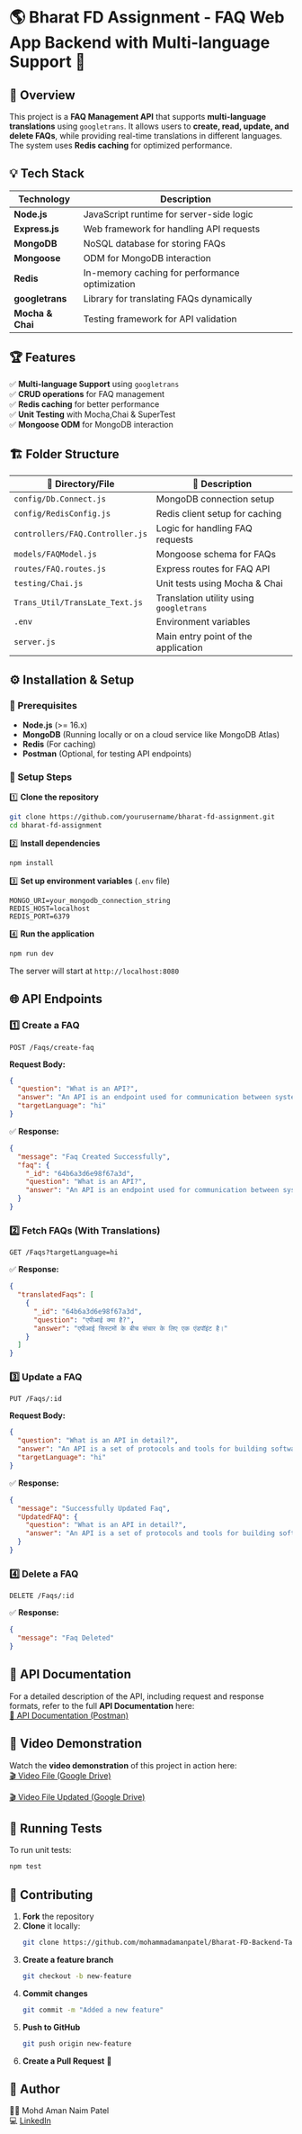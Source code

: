 
# 🌎 Bharat FD Assignment - FAQ Web App Backend with Multi-language Support 🚀

## 📌 Overview

This project is a **FAQ Management API** that supports **multi-language translations** using `googletrans`. It allows users to **create, read, update, and delete FAQs**, while providing real-time translations in different languages. The system uses **Redis caching** for optimized performance.


## 💡 Tech Stack

| Technology | Description |
|------------|-------------|
| **Node.js** | JavaScript runtime for server-side logic |
| **Express.js** | Web framework for handling API requests |
| **MongoDB** | NoSQL database for storing FAQs |
| **Mongoose** | ODM for MongoDB interaction |
| **Redis** | In-memory caching for performance optimization |
| **googletrans** | Library for translating FAQs dynamically |
| **Mocha & Chai** | Testing framework for API validation |


## 🏆 Features

✅ **Multi-language Support** using `googletrans`  
✅ **CRUD operations** for FAQ management  
✅ **Redis caching** for better performance  
✅ **Unit Testing** with Mocha,Chai & SuperTest  
✅ **Mongoose ODM** for MongoDB interaction  


## 🏗 Folder Structure

| 📂 Directory/File      | 📌 Description |
|----------------------|--------------|
| `config/Db.Connect.js` | MongoDB connection setup |
| `config/RedisConfig.js` | Redis client setup for caching |
| `controllers/FAQ.Controller.js` | Logic for handling FAQ requests |
| `models/FAQModel.js` | Mongoose schema for FAQs |
| `routes/FAQ.routes.js` | Express routes for FAQ API |
| `testing/Chai.js` | Unit tests using Mocha & Chai |
| `Trans_Util/TransLate_Text.js` | Translation utility using `googletrans` |
| `.env` | Environment variables |
| `server.js` | Main entry point of the application |


## ⚙️ Installation & Setup

### 🔧 Prerequisites

- **Node.js** (>= 16.x)
- **MongoDB** (Running locally or on a cloud service like MongoDB Atlas)
- **Redis** (For caching)
- **Postman** (Optional, for testing API endpoints)

### 🚀 Setup Steps

1️⃣ **Clone the repository**
   ```sh
   git clone https://github.com/yourusername/bharat-fd-assignment.git
   cd bharat-fd-assignment
   ```

2️⃣ **Install dependencies**
   ```sh
   npm install
   ```

3️⃣ **Set up environment variables** (`.env` file)
   ```
   MONGO_URI=your_mongodb_connection_string
   REDIS_HOST=localhost
   REDIS_PORT=6379
   ```

4️⃣ **Run the application**
   ```sh
   npm run dev
   ```
   The server will start at `http://localhost:8080`


## 🌐 API Endpoints

### 1️⃣ **Create a FAQ**
```http
POST /Faqs/create-faq
```
**Request Body:**
```json
{
  "question": "What is an API?",
  "answer": "An API is an endpoint used for communication between systems.",
  "targetLanguage": "hi"
}
```
✅ **Response:**
```json
{
  "message": "Faq Created Successfully",
  "faq": {
    "_id": "64b6a3d6e98f67a3d",
    "question": "What is an API?",
    "answer": "An API is an endpoint used for communication between systems."
  }
}
```


### 2️⃣ **Fetch FAQs (With Translations)**
```http
GET /Faqs?targetLanguage=hi
```
✅ **Response:**
```json
{
  "translatedFaqs": [
    {
      "_id": "64b6a3d6e98f67a3d",
      "question": "एपीआई क्या है?",
      "answer": "एपीआई सिस्टमों के बीच संचार के लिए एक एंडपॉइंट है।"
    }
  ]
}
```


### 3️⃣ **Update a FAQ**
```http
PUT /Faqs/:id
```
**Request Body:**
```json
{
  "question": "What is an API in detail?",
  "answer": "An API is a set of protocols and tools for building software applications.",
  "targetLanguage": "hi"
}
```
✅ **Response:**
```json
{
  "message": "Successfully Updated Faq",
  "UpdatedFAQ": {
    "question": "What is an API in detail?",
    "answer": "An API is a set of protocols and tools for building software applications."
  }
}
```



### 4️⃣ **Delete a FAQ**
```http
DELETE /Faqs/:id
```
✅ **Response:**
```json
{
  "message": "Faq Deleted"
}
```


## **📘 API Documentation**
For a detailed description of the API, including request and response formats, refer to the full **API Documentation** here:  
[📄 API Documentation (Postman)](https://www.postman.com/joint-operations-cosmologist-64352344/workspace/faqs-api-s/collection/30730048-7507c690-49b8-4a24-a3e2-ee16000e90c9?action=share&creator=30730048)



## **🎥 Video Demonstration**
Watch the **video demonstration** of this project in action here:  
[🎬 Video File (Google Drive)](https://drive.google.com/file/d/14rUwzarV5kxL3dq6oxfTfKvZFylWH74X/view?usp=sharing)

[🎬 Video File Updated (Google Drive)](https://drive.google.com/file/d/1ww4Jm6k87rVpNAdu_T7QCEupRG8R_v-t/view?usp=sharing)



## 🧪 Running Tests
To run unit tests:
```sh
npm test
```


## 🤝 Contributing
1. **Fork** the repository  
2. **Clone** it locally:  
   ```sh
   git clone https://github.com/mohammadamanpatel/Bharat-FD-Backend-Task
   ```
3. **Create a feature branch**  
   ```sh
   git checkout -b new-feature
   ```
4. **Commit changes**  
   ```sh
   git commit -m "Added a new feature"
   ```
5. **Push to GitHub**  
   ```sh
   git push origin new-feature
   ```
6. **Create a Pull Request** 🎉  


## 🚀 Author
👨‍💻 Mohd Aman Naim Patel  
💻 [LinkedIn](https://www.linkedin.com/in/mohd-aman-patel/)
